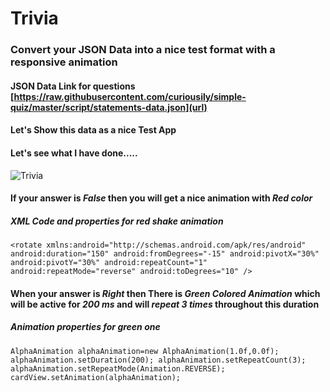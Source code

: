 # Trivia
### Convert your JSON Data into a nice test format with a responsive animation 

#### JSON Data Link for questions [https://raw.githubusercontent.com/curiousily/simple-quiz/master/script/statements-data.json](url)

#### Let's Show this data as a nice  Test App 

#### Let's see what I have done.....

![Trivia](https://user-images.githubusercontent.com/58872658/98260363-41466a80-1fa9-11eb-9f6e-f50b0ae2df2e.gif)

#### If your answer is _False_ then you will get a nice animation with _Red color_ 
##### XML Code and properties for red shake animation
`<rotate
    xmlns:android="http://schemas.android.com/apk/res/android"
    android:duration="150"
    android:fromDegrees="-15"
    android:pivotX="30%"
    android:pivotY="30%"
    android:repeatCount="1"
    android:repeatMode="reverse"
    android:toDegrees="10" />`
    
#### When your answer is _Right_ then There is _Green Colored Animation_ which will be active for _200 ms_ and will _repeat 3 times_ throughout this duration
##### Animation properties for green one 

`AlphaAnimation alphaAnimation=new AlphaAnimation(1.0f,0.0f);
        alphaAnimation.setDuration(200);
        alphaAnimation.setRepeatCount(3);
        alphaAnimation.setRepeatMode(Animation.REVERSE);
        cardView.setAnimation(alphaAnimation);`
